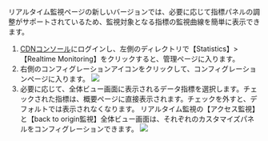 リアルタイム監視ページの新しいバージョンでは、必要に応じて指標パネルの調整がサポートされているため、監視対象となる指標の監視曲線を簡単に表示できます。
1. [CDNコンソール](https://console.cloud.tencent.com/cdn)にログインし、左側のディレクトリで【Statistics】>【Realtime Monitoring】をクリックすると、管理ページに入ります。
2. 右側のコンフィグレーションアイコンをクリックして、コンフィグレーションページに入ります。
 ![](https://main.qcloudimg.com/raw/49791196df3dd20ecc2aa511ba5fe518.png)
3. 必要に応じて、全体ビュー画面に表示されるデータ指標を選択します。チェックされた指標は、概要ページに直接表示されます。チェックを外すと、デフォルトでは表示されなくなります。
リアルタイム監視の【アクセス監視】と【back to origin監視】全体ビュー画面は、それぞれのカスタマイズパネルをコンフィグレーションできます。
![](https://main.qcloudimg.com/raw/846ae0ac16ec1b9ad558f62ee87e41da.png)
